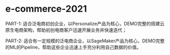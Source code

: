 # e-commerce-2021
PART-1: 适合泛电商初创企业，以Personalize产品为核心，DEMO完整的搭建云原生电商架构，帮助初创电商客户迅速开展业务并快速迭代；

PART-2: 适合有一定规模的泛电商企业，以SageMaker产品为核心，DEMO完整的ML的Pipeline，帮助这些企业迅速上手充分利用自己数据的价值。
